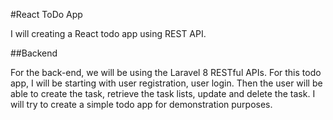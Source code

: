#React ToDo App

I will creating a React todo app using REST API. 

##Backend

For the back-end, we will be using the Laravel 8 RESTful APIs. For this todo app, I will be starting with user registration, user login. Then the user will be able to create the task, retrieve the task lists, update and delete the task. I will try to create a simple todo app for demonstration purposes. 